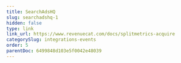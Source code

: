 ```yaml
---
title: SearchAdsHQ
slug: searchadshq-1
hidden: false
type: link
link_url: https://www.revenuecat.com/docs/splitmetrics-acquire
categorySlug: integrations-events
order: 5
parentDoc: 6499848d103e5f0042e48039
---
```

